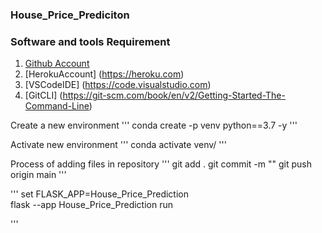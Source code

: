 ### House_Price_Prediciton

### Software and tools Requirement


1. [Github Account](https://github.com)
2. [HerokuAccount] (https://heroku.com)
3. [VSCodeIDE] (https://code.visualstudio.com)
4. [GitCLI] (https://git-scm.com/book/en/v2/Getting-Started-The-Command-Line)
 
Create a new environment
'''
conda create -p venv python==3.7 -y
'''

Activate new environment
'''
conda activate venv/
'''

Process of adding files in repository
'''
git add .
git commit -m "" 
git push origin main
'''

'''
set FLASK_APP=House_Price_Prediction  
flask --app House_Price_Prediction run 

'''
